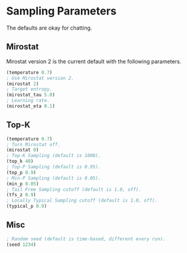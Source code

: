 # Sampling Parameters

The defaults are okay for chatting.

## Mirostat
Mirostat version 2 is the current default with the following parameters.

```lisp
(temperature 0.7)
; Use Mirostat version 2.
(mirostat 2)
; Target entropy.
(mirostat_tau 5.0)
; Learning rate.
(mirostat_eta 0.1)
```

## Top-K
```lisp
(temperature 0.7)
; Turn Mirostat off.
(mirostat 0)
; Top-K Sampling (default is 1000).
(top_k 40)
; Top-P Sampling (default is 0.95).
(top_p 0.9)
; Min-P Sampling (default is 0.05).
(min_p 0.05)
; Tail Free Sampling cutoff (default is 1.0, off).
(tfs_z 0.9)
; Locally Typical Sampling cutoff (default is 1.0, off).
(typical_p 0.9)
```

## Misc
```lisp
; Random seed (default is time-based, different every run).
(seed 1234)
```

